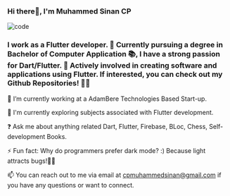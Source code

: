 ### Hi there👋, I'm Muhammed Sinan CP

![code](https://github.com/MUHAMMEDSINANCP/MUHAMMED-SINAN-CP/assets/68960205/17edb6c9-518f-476d-849c-91f3886ac2fa)

 ### I work as a Flutter developer. 🚀 Currently pursuing a degree in Bachelor of Computer Application 📚, I have a strong passion for Dart/Flutter. 💙 Actively involved in creating software and applications using Flutter. If interested, you can check out my Github Repositories! 📱👀
 
🔭 I’m currently working at a AdamBere Technologies Based Start-up.

🌱 I'm currently exploring subjects associated with Flutter development.

❓ Ask me about anything related Dart, Flutter, Firebase, BLoc, Chess, Self-development Books.

⚡ Fun fact: Why do programmers prefer dark mode? :) Because light attracts bugs!😶‍🌫️

 📫 You can reach out to me via email at cpmuhammedsinan@gmail.com if you have any questions or want to connect. 
